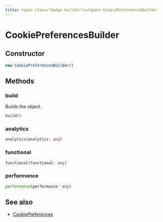 ```yaml
---
title: <span class="badge builder"></span> CookiePreferencesBuilder
---
```

# <span class="badge builder"></span> CookiePreferencesBuilder

## Constructor

```typescript
new CookiePreferencesBuilder()
```
## Methods

### <span class="badge object-method"></span> build

Builds the object.

```typescript
build()
```

### <span class="badge object-method"></span> analytics

```typescript
analytics(analytics: any)
```

### <span class="badge object-method"></span> functional

```typescript
functional(functional: any)
```

### <span class="badge object-method"></span> performance

```typescript
performance(performance: any)
```

## See also

 * <span class="badge object-type-interface"></span> [CookiePreferences](./object-CookiePreferences.md)
